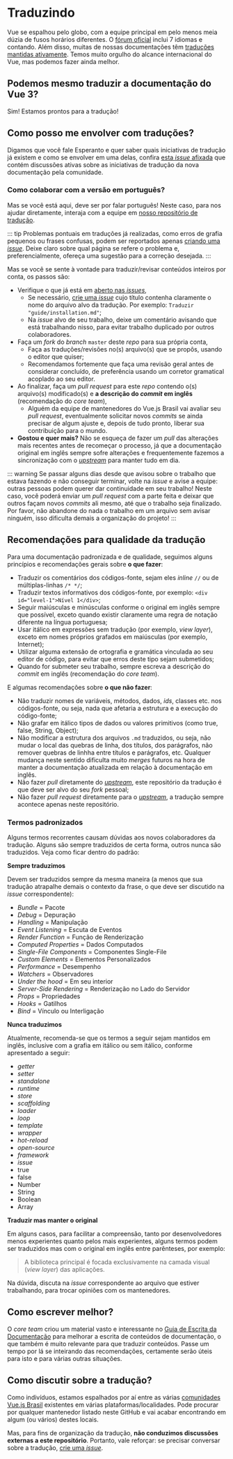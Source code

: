 # Traduzindo

Vue se espalhou pelo globo, com a equipe principal em pelo menos meia dúzia de fusos horários diferentes. O [fórum oficial](https://forum.vuejs.org/) inclui 7 idiomas e contando. Além disso, muitas de nossas documentações têm [traduções mantidas ativamente](https://github.com/vuejs?utf8=%E2%9C%93&q=vuejs.org). Temos muito orgulho do alcance internacional do Vue, mas podemos fazer ainda melhor.

## Podemos mesmo traduzir a documentação do Vue 3?

Sim! Estamos prontos para a tradução!

## Como posso me envolver com traduções?

Digamos que você fale Esperanto e quer saber quais iniciativas de tradução já existem e como se envolver em uma delas, confira [esta _issue_ afixada](https://github.com/vuejs/docs-next/issues/478) que contém discussões ativas sobre as iniciativas de tradução da nova documentação pela comunidade.

### Como colaborar com a versão em português?

Mas se você está aqui, deve ser por falar português! Neste caso, para nos ajudar diretamente, interaja com a equipe em [nosso repositório de tradução](https://github.com/vuejs-br/docs-next).

::: tip
Problemas pontuais em traduções já realizadas, como erros de grafia pequenos ou frases confusas, podem ser reportados apenas [criando uma _issue_](https://github.com/vuejs-br/docs-next/issues/new). Deixe claro sobre qual página se refere o problema e, preferencialmente, ofereça uma sugestão para a correção desejada.
:::

Mas se você se sente à vontade para traduzir/revisar conteúdos inteiros por conta, os passos são:

- Verifique o que já está em [aberto nas _issues_](https://github.com/vuejs-br/docs-next/issues),
  - Se necessário, [crie uma _issue_](https://github.com/vuejs-br/docs-next/issues/new) cujo título contenha claramente o nome do arquivo alvo da tradução. Por exemplo: `Traduzir "guide/installation.md"`;
  - Na _issue_ alvo de seu trabalho, deixe um comentário avisando que está trabalhando nisso, para evitar trabalho duplicado por outros colaboradores.
- Faça um _fork_ do _branch_ `master` deste _repo_ para sua própria conta,
  - Faça as traduções/revisões no(s) arquivo(s) que se propôs, usando o editor que quiser;
  - Recomendamos fortemente que faça uma revisão geral antes de considerar concluído, de preferência usando um corretor gramatical acoplado ao seu editor.
- Ao finalizar, faça um _pull request_ para este _repo_ contendo o(s) arquivo(s) modificado(s) e **a descrição do _commit_ em inglês** (recomendação do _core team_),
  - Alguém da equipe de mantenedores do Vue.js Brasil vai avaliar seu _pull request_, eventualmente solicitar novos _commits_ se ainda precisar de algum ajuste e, depois de tudo pronto, liberar sua contribuição para o mundo.
- **Gostou e quer mais?** Não se esqueça de fazer um _pull_ das alterações mais recentes antes de recomeçar o processo, já que a documentação original em inglês sempre sofre alterações e frequentemente fazemos a sincronização com o [_upstream_](https://github.com/vuejs/docs-next) para manter tudo em dia.

::: warning
Se passar alguns dias desde que avisou sobre o trabalho que estava fazendo e não conseguir terminar, volte na _issue_ e avise a equipe: outras pessoas podem querer dar continuidade em seu trabalho! Neste caso, você poderá enviar um _pull request_ com a parte feita e deixar que outros façam novos _commits_ ali mesmo, até que o trabalho seja finalizado. Por favor, não abandone do nada o trabalho em um arquivo sem avisar ninguém, isso dificulta demais a organização do projeto!
:::

## Recomendações para qualidade da tradução

Para uma documentação padronizada e de qualidade, seguimos alguns princípios e recomendações gerais sobre **o que fazer**:

- Traduzir os comentários dos códigos-fonte, sejam eles _inline_ `//` ou de múltiplas-linhas `/* */`;
- Traduzir textos informativos dos códigos-fonte, por exemplo: `<div id="level-1">Nível 1</div>`;
- Seguir maiúsculas e minúsculas conforme o original em inglês sempre que possível, exceto quando existir claramente uma regra de notação diferente na língua portuguesa;
- Usar itálico em expressões sem tradução (por exemplo, _view layer_), exceto em nomes próprios grafados em maiúsculas (por exemplo, Internet);
- Utilizar alguma extensão de ortografia e gramática vinculada ao seu editor de código, para evitar que erros deste tipo sejam submetidos;
- Quando for submeter seu trabalho, sempre escreva a descrição do _commit_ em inglês (recomendação do _core team_).

E algumas recomendações sobre **o que não fazer**:

- Não traduzir nomes de variáveis, métodos, dados, _ids_, classes etc. nos códigos-fonte, ou seja, nada que afetaria a estrutura e a execução do código-fonte;
- Não grafar em itálico tipos de dados ou valores primitivos (como true, false, String, Object);
- Não modificar a estrutura dos arquivos `.md` traduzidos, ou seja, não mudar o local das quebras de linha, dos títulos, dos parágrafos, não remover quebras de linhha entre títulos e parágrafos, etc. Qualquer mudança neste sentido dificulta muito _merges_ futuros na hora de manter a documentação atualizada em relação à documentação em inglês.
- Não fazer _pull_ diretamente do [_upstream_](https://github.com/vuejs/docs-next), este repositório da tradução é que deve ser alvo do seu _fork_ pessoal;
- Não fazer _pull request_ diretamente para o [_upstream_](https://github.com/vuejs/docs-next), a tradução sempre acontece apenas neste repositório.

### Termos padronizados

Alguns termos recorrentes causam dúvidas aos novos colaboradores da tradução. Alguns são sempre traduzidos de certa forma, outros nunca são traduzidos. Veja como ficar dentro do padrão:

**Sempre traduzimos**

Devem ser traduzidos sempre da mesma maneira (a menos que sua tradução atrapalhe demais o contexto da frase, o que deve ser discutido na _issue_ correspondente):

- _Bundle_ = Pacote
- _Debug_ = Depuração
- _Handling_ = Manipulação
- _Event Listening_ = Escuta de Eventos
- _Render Function_ = Função de Renderização
- _Computed Properties_ = Dados Computados
- _Single-File Components_ = Componentes Single-File
- _Custom Elements_ = Elementos Personalizados
- _Performance_ = Desempenho
- _Watchers_ = Observadores
- _Under the hood_ = Em seu interior
- _Server-Side Rendering_ = Renderização no Lado do Servidor
- _Props_ = Propriedades
- _Hooks_ = Gatilhos
- _Bind_ = Vínculo ou Interligação

**Nunca traduzimos**

Atualmente, recomenda-se que os termos a seguir sejam mantidos em inglês, inclusive com a grafia em itálico ou sem itálico, conforme apresentado a seguir:

- _getter_
- _setter_
- _standalone_
- _runtime_
- _store_
- _scaffolding_
- _loader_
- _loop_
- _template_
- _wrapper_
- _hot-reload_
- _open-source_
- _framework_
- _issue_
- true
- false
- Number
- String
- Boolean
- Array

**Traduzir mas manter o original**

Em alguns casos, para facilitar a compreensão, tanto por desenvolvedores menos experientes quanto pelos mais experientes, alguns termos podem ser traduzidos mas com o original em inglês entre parênteses, por exemplo:

> A biblioteca principal é focada exclusivamente na camada visual (_view layer_) das aplicações.

Na dúvida, discuta na _issue_ correspondente ao arquivo que estiver trabalhando, para trocar opiniões com os mantenedores.

## Como escrever melhor?

O _core team_ criou um material vasto e interessante no [Guia de Escrita da Documentação](./writing-guide.md) para melhorar a escrita de conteúdos de documentação, o que também é muito relevante para que traduzir conteúdos. Passe um tempo por lá se inteirando das recomendações, certamente serão úteis para isto e para várias outras situações.

## Como discutir sobre a tradução?

Como indivíduos, estamos espalhados por aí entre as várias [comunidades Vue.js Brasil](https://github.com/vuejs-br/comunidades) existentes em várias plataformas/localidades. Pode procurar por qualquer mantenedor listado neste GitHub e vai acabar encontrando em algum (ou vários) destes locais.

Mas, para fins de organização da tradução, **não conduzimos discussões externas a este repositório**. Portanto, vale reforçar: se precisar conversar sobre a tradução, [crie uma _issue_](https://github.com/vuejs-br/docs-next/issues/new).
